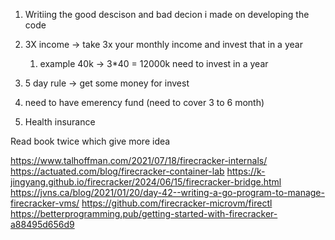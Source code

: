 
1. Writiing the good descison and bad decion i made on developing the code 



1. 3X income -> take 3x your monthly income and invest that in a year
	1. example 40k -> 3*40 = 12000k  need to invest in a year
2. 5 day rule -> get some money for invest
3. need to have emerency fund (need to cover 3 to 6 month)
4. Health insurance


Read book twice which give more idea




https://www.talhoffman.com/2021/07/18/firecracker-internals/
https://actuated.com/blog/firecracker-container-lab
https://k-jingyang.github.io/firecracker/2024/06/15/firecracker-bridge.html
https://jvns.ca/blog/2021/01/20/day-42--writing-a-go-program-to-manage-firecracker-vms/
https://github.com/firecracker-microvm/firectl
https://betterprogramming.pub/getting-started-with-firecracker-a88495d656d9


